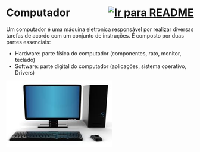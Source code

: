 # <div style="display: flex; justify-content: space-between;">Computador[![Ir para README](https://img.shields.io/badge/Indice-Verde?style=for-the-badge)](../README.md#indice)</div>

Um computador é uma máquina eletronica responsável por realizar diversas tarefas de acordo com um conjunto de instruções. É composto por duas partes essenciais:

- Hardware: parte física do computador (componentes, rato, monitor, teclado)
- Software: parte digital do computador (aplicações, sistema operativo, Drivers)

![alt text](../img/computador.png)
